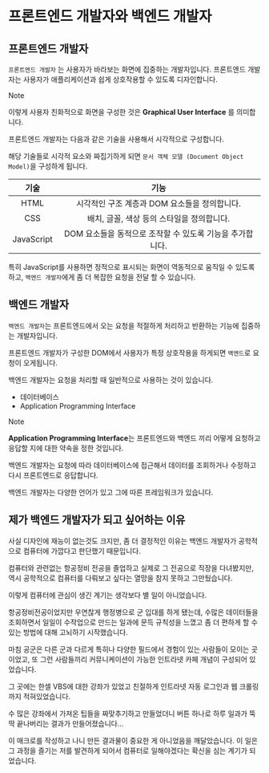 # 프론트엔드 개발자와 백엔드 개발자
## 프론트엔드 개발자
```프론트엔드 개발자``` 는 사용자가 바라보는 화면에 집중하는 개발자입니다. 프론트엔드 개발자는 사용자가 애플리케이션과 쉽게 상호작용할 수 있도록 디자인합니다.

> [!NOTE]
> 이렇게 사용자 친화적으로 화면을 구성한 것은 **Graphical User Interface** 를 의미합니다.

프론트엔드 개발자는 다음과 같은 기술을 사용해서 시각적으로 구성합니다.

해당 기술들로 시각적 요소와 짜집기하게 되면 ```문서 객체 모델 (Document Object Model)```을 구성하게 됩니다.

|기술|기능|
|:---:|:---:|
HTML|시각적인 구조 계층과 DOM 요소들을 정의합니다.|
CSS|배치, 글꼴, 색상 등의 스타일을 정의합니다.|
JavaScript|DOM 요소들을 동적으로 조작할 수 있도록 기능을 추가합니다.|

특히 JavaScript를 사용하면 정적으로 표시되는 화면이 역동적으로 움직일 수 있도록 하고, ```백엔드 개발자```에게 좀 더 복잡한 요청을 전달 할 수 있습니다.


## 백엔드 개발자
```백엔드 개발자```는 프론트엔드에서 오는 요청을 적절하게 처리하고 반환하는 기능에 집중하는 개발자입니다.

프론트엔드 개발자가 구성한 DOM에서 사용자가 특정 상호작용을 하게되면 ```백엔드```로 요청이 오게됩니다.

백엔드 개발자는 요청을 처리할 때 일반적으로 사용하는 것이 있습니다.
- 데이터베이스
- Application Programming Interface

> [!NOTE]
> **Application Programming Interface**는 프론트엔드와 백엔드 끼리 어떻게 요청하고 응답할 지에 대한 약속을 정한 것입니다.

백엔드 개발자는 요청에 따라 데이터베이스에 접근해서 데이터를 조회하거나 수정하고 다시 프론트엔드로 응답합니다.

백엔드 개발자는 다양한 언어가 있고 그에 따른 프레임워크가 있습니다.

## 제가 백엔드 개발자가 되고 싶어하는 이유
사실 디자인에 재능이 없는것도 크지만, 좀 더 결정적인 이유는 백엔드 개발자가 공학적으로 컴퓨터에 가깝다고 판단했기 때문입니다.

컴퓨터와 관련없는 항공정비 전공을 졸업하고 실제로 그 전공으로 직장을 다녀봤지만, 역시 공학적으로 컴퓨터를 다뤄보고 싶다는 열망을 참지 못하고 그만뒀습니다.

이렇게 컴퓨터에 관심이 생긴 계기는 생각보다 별 일이 아니었습니다.

항공정비전공이었지만 우연찮게 행정병으로 군 입대를 하게 됐는데, 수많은 데이터들을 조회하면서 일일이 수작업으로 만드는 일과에 문득 규칙성을 느꼈고 좀 더 편하게 할 수 있는 방법에 대해 고뇌하기 시작했습니다.

마침 공군은 다른 군과 다르게 특히나 다양한 필드에서 경험이 있는 사람들이 모이는 곳이었고, 또 그런 사람들끼리 커뮤니케이션이 가능한 인트라넷 카페 개념이 구성되어 있었습니다.

그 곳에는 한셀 VBS에 대한 강좌가 있었고 친절하게 인트라넷 자동 로그인과 웹 크롤링까지 적혀있었습니다.

수 많은 강좌에서 가져온 팁들을 짜맞추기하고 만들었더니 버튼 하나로 하루 일과가 뚝딱 끝나버리는 결과가 만들어졌습니다...

이 매크로를 작성하고 나니 만든 결과물이 중요한 게 아니었음을 깨달았습니다. 이 일은 그 과정을 즐기는 저를 발견하게 되어서 컴퓨터로 일해야겠다는 확신을 심는 계기가 되었습니다.
